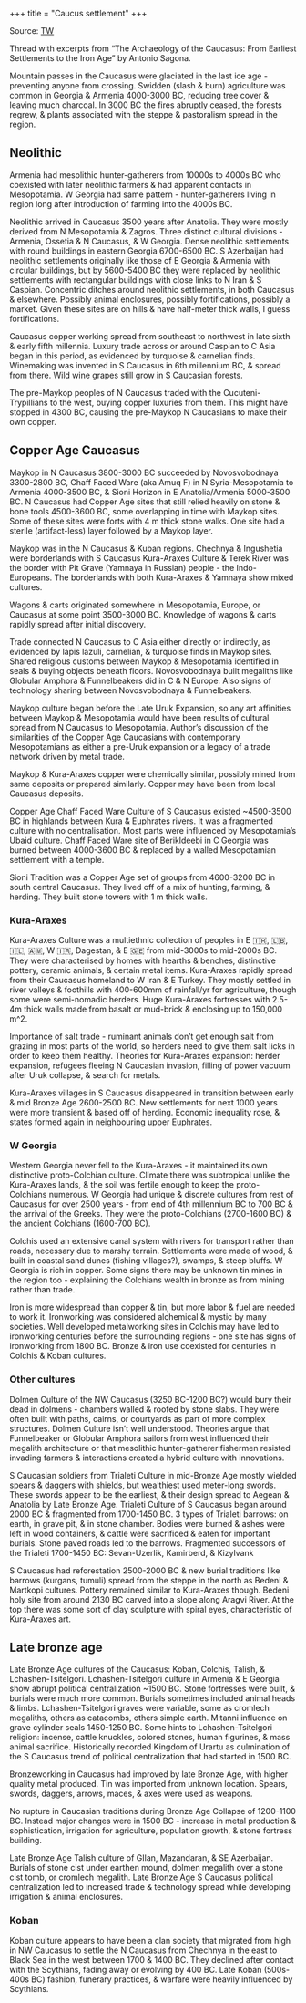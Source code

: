 +++
title = "Caucus settlement"
+++

Source: [TW](https://unrollthread.com/t/1326757068666097664/)

Thread with excerpts from “The Archaeology of the Caucasus: From Earliest Settlements to the Iron Age” by Antonio Sagona. 

Mountain passes in the Caucasus were glaciated in the last ice age - preventing anyone from crossing. Swidden (slash & burn) agriculture was common in Georgia & Armenia 4000-3000 BC, reducing tree cover & leaving much charcoal. In 3000 BC the fires abruptly ceased, the forests regrew, & plants associated with the steppe & pastoralism spread in the region.

## Neolithic
Armenia had mesolithic hunter-gatherers from 10000s to 4000s BC who coexisted with later neolithic farmers & had apparent contacts in Mesopotamia. W Georgia had same pattern - hunter-gatherers living in region long after introduction of farming into the 4000s BC. 

Neolithic arrived in Caucasus 3500 years after Anatolia. They were mostly derived from N Mesopotamia & Zagros. Three distinct cultural divisions - Armenia, Ossetia & N Caucasus, & W Georgia. Dense neolithic settlements with round buildings in eastern Georgia 6700-6500 BC. S Azerbaijan had neolithic settlements originally like those of E Georgia & Armenia with circular buildings, but by 5600-5400 BC they were replaced by neolithic settlements with rectangular buildings with close links to N Iran & S Caspian. Concentric ditches around neolithic settlements, in both Caucasus & elsewhere. Possibly animal enclosures, possibly fortifications, possibly a market. Given these sites are on hills & have half-meter thick walls, I guess fortifications. 

Caucasus copper working spread from southeast to northwest in late sixth & early fifth millennia. Luxury trade across or around Caspian to C Asia began in this period, as evidenced by turquoise & carnelian finds. Winemaking was invented in S Caucasus in 6th millennium BC, & spread from there. Wild wine grapes still grow in S Caucasian forests.

The pre-Maykop peoples of N Caucasus traded with the Cucuteni-Trypillians to the west, buying copper luxuries from them. This might have stopped in 4300 BC, causing the pre-Maykop N Caucasians to make their own copper. 

## Copper Age Caucasus
Maykop in N Caucasus 3800-3000 BC succeeded by Novosvobodnaya 3300-2800 BC, Chaff Faced Ware (aka Amuq F) in N Syria-Mesopotamia to Armenia 4000-3500 BC, & Sioni Horizon in E Anatolia/Armenia 5000-3500 BC. N Caucasus had Copper Age sites that still relied heavily on stone & bone tools 4500-3600 BC, some overlapping in time with Maykop sites. Some of these sites were forts with 4 m thick stone walks. One site had a sterile (artifact-less) layer followed by a Maykop layer.

Maykop was in the N Caucasus & Kuban regions. Chechnya & Ingushetia were borderlands with S Caucasus Kura-Araxes Culture & Terek River was the border with Pit Grave (Yamnaya in Russian) people - the Indo-Europeans. The borderlands with both Kura-Araxes & Yamnaya show mixed cultures.

Wagons & carts originated somewhere in Mesopotamia, Europe, or Caucasus at some point 3500-3000 BC. Knowledge of wagons & carts rapidly spread after initial discovery.

Trade connected N Caucasus to C Asia either directly or indirectly, as evidenced by lapis lazuli, carnelian, & turquoise finds in Maykop sites. Shared religious customs between Maykop & Mesopotamia identified in seals & buying objects beneath floors. Novosvobodnaya built megaliths like Globular Amphora & Funnelbeakers did in C & N Europe. Also signs of technology sharing between Novosvobodnaya & Funnelbeakers. 

Maykop culture began before the Late Uruk Expansion, so any art affinities between Maykop & Mesopotamia would have been results of cultural spread from N Caucasus to Mesopotamia. Author’s discussion of the similarities of the Copper Age Caucasians with contemporary Mesopotamians as either a pre-Uruk expansion or a legacy of a trade network driven by metal trade.

Maykop & Kura-Araxes copper were chemically similar, possibly mined from same deposits or prepared similarly. Copper may have been from local Caucasus deposits.

Copper Age Chaff Faced Ware Culture of S Caucasus existed ~4500-3500 BC in highlands between Kura & Euphrates rivers. It was a fragmented culture with no centralisation. Most parts were influenced by Mesopotamia’s Ubaid culture. Chaff Faced Ware site of Berikldeebi in C Georgia was burned between 4000-3600 BC & replaced by a walled Mesopotamian settlement with a temple.

Sioni Tradition was a Copper Age set of groups from 4600-3200 BC in south central Caucasus. They lived off of a mix of hunting, farming, & herding. They built stone towers with 1 m thick walls.

### Kura-Araxes
Kura-Araxes Culture was a multiethnic collection of peoples in E 🇹🇷, 🇱🇧, 🇮🇱, 🇦🇲, W 🇮🇷, Dagestan, & E 🇬🇪 from mid-3000s to mid-2000s BC. They were characterised by homes with hearths & benches, distinctive pottery, ceramic animals, & certain metal items. Kura-Araxes rapidly spread from their Caucasus homeland to W Iran & E Turkey. They mostly settled in river valleys & foothills with 400-600mm of rainfall/yr for agriculture, though some were semi-nomadic herders. Huge Kura-Araxes fortresses with 2.5-4m thick walls made from basalt or mud-brick & enclosing up to 150,000 m^2. 

Importance of salt trade - ruminant animals don’t get enough salt from grazing in most parts of the world, so herders need to give them salt licks in order to keep them healthy. Theories for Kura-Araxes expansion: herder expansion, refugees fleeing N Caucasian invasion, filling of power vacuum after Uruk collapse, & search for metals. 

Kura-Araxes villages in S Caucasus disappeared in transition between early & mid Bronze Age 2600-2500 BC. New settlements for next 1000 years were more transient & based off of herding. Economic inequality rose, & states formed again in neighbouring upper Euphrates. 

### W Georgia

Western Georgia never fell to the Kura-Araxes - it maintained its own distinctive proto-Colchian culture. Climate there was subtropical unlike the Kura-Araxes lands, & the soil was fertile enough to keep the proto-Colchians numerous. W Georgia had unique & discrete cultures from rest of Caucasus for over 2500 years - from end of 4th millennium BC to 700 BC & the arrival of the Greeks. They were the proto-Colchians (2700-1600 BC) & the ancient Colchians (1600-700 BC).

Colchis used an extensive canal system with rivers for transport rather than roads, necessary due to marshy terrain. Settlements were made of wood, & built in coastal sand dunes (fishing villages?), swamps, & steep bluffs. W Georgia is rich in copper. Some signs there may be unknown tin mines in the region too - explaining the Colchians wealth in bronze as from mining rather than trade.

Iron is more widespread than copper & tin, but more labor & fuel are needed to work it. Ironworking was considered alchemical & mystic by many societies. Well developed metalworking sites in Colchis may have led to ironworking centuries before the surrounding regions - one site has signs of ironworking from 1800 BC. Bronze & iron use coexisted for centuries in Colchis & Koban cultures.

### Other cultures
Dolmen Culture of the NW Caucasus (3250 BC-1200 BC?) would bury their dead in dolmens - chambers walled & roofed by stone slabs. They were often built with paths, cairns, or courtyards as part of more complex structures. Dolmen Culture isn’t well understood. Theories argue that Funnelbeaker or Globular Amphora sailors from west influenced their megalith architecture or that mesolithic hunter-gatherer fishermen resisted invading farmers & interactions created a hybrid culture with innovations.

S Caucasian soldiers from Trialeti Culture in mid-Bronze Age mostly wielded spears & daggers with shields, but wealthiest used meter-long swords. These swords appear to be the earliest, & their design spread to Aegean & Anatolia by Late Bronze Age. Trialeti Culture of S Caucasus began around 2000 BC & fragmented from 1700-1450 BC. 3 types of Trialeti barrows: on earth, in grave pit, & in stone chamber. Bodies were burned & ashes were left in wood containers, & cattle were sacrificed & eaten for important burials. Stone paved roads led to the barrows. Fragmented successors of the Trialeti 1700-1450 BC: Sevan-Uzerlik, Kamirberd, & Kizylvank

S Caucasus had reforestation 2500-2000 BC & new burial traditions like barrows (kurgans, tumuli) spread from the steppe in the north as Bedeni & Martkopi cultures. Pottery remained similar to Kura-Araxes though. Bedeni holy site from around 2130 BC carved into a slope along Aragvi River. At the top there was some sort of clay sculpture with spiral eyes, characteristic of Kura-Araxes art.

## Late bronze age
Late Bronze Age cultures of the Caucasus: Koban, Colchis, Talish, & Lchashen-Tsitelgori. Lchashen-Tsitelgori culture in Armenia & E Georgia show abrupt political centralization ~1500 BC. Stone fortresses were built, & burials were much more common. Burials sometimes included animal heads & limbs. Lchashen-Tsitelgori graves were variable, some as cromlech megaliths, others as catacombs, others simple earth. Mitanni influence on grave cylinder seals 1450-1250 BC. Some hints to Lchashen-Tsitelgori religion: incense, cattle knuckles, colored stones, human figurines, & mass animal sacrifice. Historically recorded Kingdom of Urartu as culmination of the S Caucasus trend of political centralization that had started in 1500 BC.


Bronzeworking in Caucasus had improved by late Bronze Age, with higher quality metal produced. Tin was imported from unknown location. Spears, swords, daggers, arrows, maces, & axes were used as weapons.

No rupture in Caucasian traditions during Bronze Age Collapse of 1200-1100 BC. Instead major changes were in 1500 BC - increase in metal production & sophistication, irrigation for agriculture, population growth, & stone fortress building.

Late Bronze Age Talish culture of GIlan, Mazandaran, & SE Azerbaijan. Burials of stone cist under earthen mound, dolmen megalith over a stone cist tomb, or cromlech megalith. Late Bronze Age S Caucasus political centralization led to increased trade & technology spread while developing irrigation & animal enclosures.

### Koban
Koban culture appears to have been a clan society that migrated from high in NW Caucasus to settle the N Caucasus from Chechnya in the east to Black Sea in the west between 1700 & 1400 BC. They declined after contact with the Scythians, fading away or evolving by 400 BC. Late Koban (500s-400s BC) fashion, funerary practices, & warfare were heavily influenced by Scythians.
